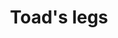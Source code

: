 ---
layout: item
title: Toad's legs
item-id: 2152
datatable: true
id: 2152
name: "Toad's legs"
members: true
lowalch: 0
highalch: 1
examine: "They're a gnome delicacy apparently."
monsters:
  - id: 7796
    name: "Lobstrosity"
    members: true
    combat_level: 68
    wiki_url: "https://oldschool.runescape.wiki/w/Lobstrosity"
    drops:
      - quantity: "2"
        rarity: 0.05084745762711865
    image: "https://oldschool.runescape.wiki/images/thumb/a/ad/Lobstrosity.png/200px-Lobstrosity.png?fd017"
---